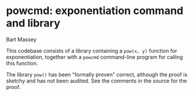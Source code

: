 # powcmd: exponentiation command and library
Bart Massey

This codebase consists of a library containing a `pow(x, y)`
function for exponentiation, together with a `powcmd`
command-line program for calling this function.

The library `pow()` has been "formally proven" correct,
although the proof is sketchy and has not been audited.  See
the comments in the source for the proof.

